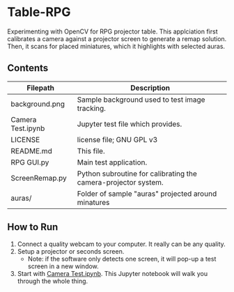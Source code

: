 # Table-RPG
Experimenting with OpenCV for RPG projector table. This applciation first calibrates
a camera against a projector screen to generate a remap solution. Then, it scans for
placed miniatures, which it highlights with selected auras.

## Contents
 Filepath           | Description 
 ------------------ | -----------------------------------------------
 background.png     | Sample background used to test image tracking.
 Camera Test.ipynb  | Jupyter test file which provides.
 LICENSE            | license file; GNU GPL v3
 README.md          | This file.
 RPG GUI.py         | Main test application.
 ScreenRemap.py     | Python subroutine for calibrating the camera-projector system.
 auras/             | Folder of sample "auras" projected around minatures

 ## How to Run
 1. Connect a quality webcam to your computer. It really can be any quality.
 1. Setup a projector or seconds screen.
    - Note: if the software only detects one screen, it will pop-up a test screen in a new window.
 1. Start with [Camera Test.ipynb](./Camera%20Test.ipynb). This Jupyter notebook will walk you through the whole thing.